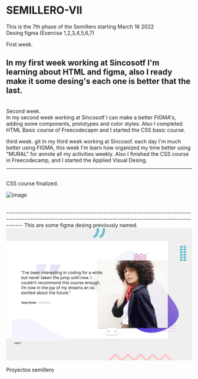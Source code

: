 # SEMILLERO-VII


This is the 7th phase of the Semillero starting March 16 2022
<br>
Desing figma (Exercise 1,2,3,4,5,6,7)
<br>

First week.
<br>

In my first week working at Sincosotf I'm learning about HTML and figma, also I ready make it some desing's each one is better that the last. 
 <br>
-------------------------------------------------------------------------------------------------------------------------------------------------------------------
<br>
Second week.
<br>
In my second week working at Sincosotf I can make a better FIGMA's, adding some components, prototypes and color styles. Also I completed HTML Basic course of Freecodecapm and I started the CSS basic course.


third week.
git
In my third week working at Sincosof. each day I'm much better using FIGMA, this week I'm learn how organized my time better using "MURAL" for annote all my activities weekly. Also I finished the CSS course in Freecodecamp, and I started the Applied Visual Desing. 


-------------------------------------------------------------------------------------------------------------------------------------------------------------------


<br>
CSS course finalized.

<br>

![image](https://user-images.githubusercontent.com/101721369/159799185-3feee7d7-17f1-4e27-9e29-09d7856d7dd7.png)

<br>
-------------------------------------------------------------------------------------------------------------------------------------------------------------------
This are some figma desing previously named.

<img src="./Proyectos/Exercise 3/3 coding-bootcamp-testimonials-slider/Final result/Desktop final result.png">

<br>

Proyectos semillero
<br>


</head>